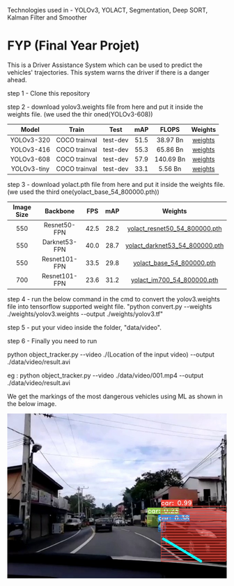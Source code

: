 Technologies used in - YOLOv3, YOLACT, Segmentation, Deep SORT, Kalman Filter and Smoother

# FYP (Final Year Projet)

This is a Driver Assistance System which can be used to predict the vehicles' trajectories. This system warns the driver if there is a danger ahead.



step 1 - Clone this repository 

step 2 - download yolov3.weights file from here and put it inside the weights file. (we used the thir oned(YOLOv3-608))

|Model| Train| Test| mAP| FLOPS| Weights|
|:------------------------:|:------------------------:|:------------------------:|:------------------------:|:------------------------:|:------------------------:|
|YOLOv3-320	|COCO trainval|test-dev	|51.5|38.97 Bn|[weights](https://pjreddie.com/media/files/yolov3.weights)| 	
|YOLOv3-416|COCO trainval|test-dev |55.3|65.86 Bn|[weights](https://pjreddie.com/media/files/yolov3.weights)| 	
|YOLOv3-608|COCO trainval|test-dev |57.9|140.69 Bn|[weights](https://pjreddie.com/media/files/yolov3.weights)| 	
|YOLOv3-tiny|COCO trainval|test-dev |33.1|5.56 Bn|[weights](https://pjreddie.com/media/files/yolov3-tiny.weights)| 



step 3 - download yolact.pth file from here and put it inside the weights file. (we used the third one(yolact_base_54_800000.pth))



|Image Size| Backbone| FPS| mAP| Weights|
|:------------------------:|:------------------------:|:------------------------:|:------------------------:|:------------------------:|
|550|Resnet50-FPN|42.5|28.2|[yolact_resnet50_54_800000.pth](https://drive.google.com/file/d/1yp7ZbbDwvMiFJEq4ptVKTYTI2VeRDXl0/view)| 	
|550|Darknet53-FPN|40.0|28.7|[yolact_darknet53_54_800000.pth](https://drive.google.com/file/d/1dukLrTzZQEuhzitGkHaGjphlmRJOjVnP/view?usp=sharing)| 	
|550|Resnet101-FPN|33.5|29.8|[yolact_base_54_800000.pth](https://drive.google.com/file/d/1UYy3dMapbH1BnmtZU4WH1zbYgOzzHHf_/view?usp=sharing)| 	
|700|Resnet101-FPN|23.6|31.2|[yolact_im700_54_800000.pth](https://drive.google.com/file/d/1lE4Lz5p25teiXV-6HdTiOJSnS7u7GBzg/view?usp=sharing)| 

step 4 - run the below command in the cmd to convert the yolov3.weights file into tensorflow supported weight file.
"python convert.py --weights ./weights/yolov3.weights --output ./weights/yolov3.tf"


step 5 - put your video inside the folder, "data/video".

step 6 - Finally you need to run 

python object_tracker.py --video ./(Location of the input video) --output ./data/video/result.avi


eg : python object_tracker.py --video ./data/video/001.mp4 --output ./data/video/result.avi

We get the markings of the most dangerous vehicles using ML as shown in the below image.

![](images/001.jpg)


